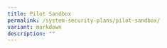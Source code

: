 ```yaml
---
title: Pilot Sandbox
permalink: /system-security-plans/pilot-sandbox/
variant: markdown
description: ""
---
```

